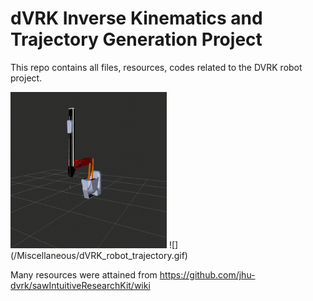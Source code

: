 # dVRK Inverse Kinematics and Trajectory Generation Project

This repo contains all files, resources, codes related to the DVRK robot project.

<img src="/Miscellaneous/dVRK_robot_trajectory_sim.gif" width="250" height="250"/>
![](/Miscellaneous/dVRK_robot_trajectory.gif)


Many resources were attained from https://github.com/jhu-dvrk/sawIntuitiveResearchKit/wiki